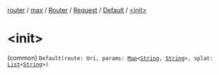 [router](../../../../index.md) / [max](../../../index.md) / [Router](../../index.md) / [Request](../index.md) / [Default](index.md) / [&lt;init&gt;](./-init-.md)

# &lt;init&gt;

(common) `Default(route: Uri, params: `[`Map`](https://kotlinlang.org/api/latest/jvm/stdlib/kotlin.collections/-map/index.html)`<`[`String`](https://kotlinlang.org/api/latest/jvm/stdlib/kotlin/-string/index.html)`, `[`String`](https://kotlinlang.org/api/latest/jvm/stdlib/kotlin/-string/index.html)`>, splat: `[`List`](https://kotlinlang.org/api/latest/jvm/stdlib/kotlin.collections/-list/index.html)`<`[`String`](https://kotlinlang.org/api/latest/jvm/stdlib/kotlin/-string/index.html)`>)`